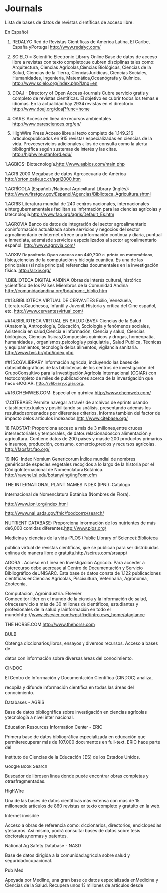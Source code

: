# Journals
Lista de bases de datos de revistas científicas de acceso libre.

En Español
1. REDALYC
Red de Revistas Científicas de América Latina, El Caribe, España yPortugal 
http://www.redalyc.com/

1. SCIELO = Scientific Electronic Library Online
Base de datos de acceso libre a revistas con texto completoque cubren disciplinas tales como: Arquitectura, Ciencias Agrícolas,Ciencias Biológicas, Ciencias de la Salud, Ciencias de la Tierra, CienciasJurídicas, Ciencias Sociales, Humanidades, Ingeniería, Matemática,Oceanógrafa y Química. 
http://www.scielo.org/index.php?lang=en
 
1. DOAJ - Directory of Open Access Journals
Cubre servicio gratis y completo de revistas científicas. El objetivo es cubrir todos los temas e idiomas. En la actualidad hay 2934 revistas en el directorio.
http://www.doaj.org/doaj?func=home
 
1. OARE: Acceso en línea de recursos ambientales
http://www.oaresciences.org/en/
 
1. HighWire Press
Acceso libre al texto completo de 1.149.216 artículospublicados en 915 revistas especializadas en ciencias de la vida. Proveeservicios adicionales a los de consulta como la alerta bibliográfica según sustemas de interés y las citas.
http://highwire.stanford.edu/
 
1.AGBIOS:
Biotecnología.http://www.agbios.com/main.php
 
 
1.AGRI 2000
Megabase de datos Agropecuaria de América
http://orton.catie.ac.cr/agri2000.htm
 
1.AGRÍCOLA (Español)
/National Agricultural Library (Inglés):
http://www.firstgov.gov/Espanol/Agencias/Biblioteca_Agricultura.shtml
 
 
1.AGRIS
Literatura mundial de 240 centros nacionales, internacionales eintergubernamentales facilitan su información para las ciencias agrícolas y latecnología.http://www.fao.org/agris/Default_Es.htm
 
1.AGROVIA
Banco de datos de integración del sector agroalimentario coninformación actualizada sobre servicios y negocios del sector agroalimentario enInternet ofrece una información continua y diaria, puntual e inmediata, ademásde servicios especializados al sector agroalimentario español.
http://www.agrovia.com/

1.ARXIV
Repositorio Open access con 449,709 e-prints en matemáticas, física,ciencias de la computación y biología cuántica. Es una de las principales (si nola principal) referencias documentales en la investigación física.
http://arxiv.org/

1.BIBLIOTECA DIGITAL ANDINA
Obras de interés cultural, histórico ycientífico de los Países Miembros de la Comunidad Andina
http://comunidadandina.org/bda/home_biblio.htm

##13.BIBLIOTECA VIRTUAL DE CERVANTES
Exilio, Venezuela, LiteraturaGauchesca, Infantil y Juvenil, Historia y crítica del Cine español, etc.
http://www.cervantesvirtual.com/

##14.BIBLIOTECA VIRTUAL EN SALUD
(BVS): Ciencias de la Salud (Anatomía,
Antropología, Educación, Sociología y fenómenos sociales, Asistencia en salud,Ciencia e información, Ciencia y salud, Ciencias biológicas, Ciencias físicas,Compuestos químicos y drogas, homeopatía, humanidades , organismos,psicología y psiquiatria , Salud Publica, Técnicas y equipamientos, tecnología delos alimentos, vigilancia sanitaria.
http://www.bvs.br/php/index.php

##15.CGVLIBRARY
Información agrícola, incluyendo las bases de datosbibliográficas de las bibliotecas de los centros de investigación del GrupoConsultivo para la Investigación Agrícola Internacional (CGIAR) con textocompleto de miles de publicaciones acerca de la investigación que hace elCGIAR.
http://vlibrary.cgiar.org/

##16.CHEMWEB.COM:
Especial en química
http://www.chemweb.com/
 
 
17.CITEBASE:
Permite navegar a través de archivos de eprints usando citashipertextuales y posibilitando su análisis, presentando además los resultadosordenados por diferentes criterios. Informa también del factor de impacto delos artículos indexados.http://www.citebase.org/
 
 
18.FAOSTAT:
Proporciona acceso a más de 3 millones,entre cruces intersectoriales y temporales, de datos relacionadoscon alimentación y agricultura. Contiene datos de 200 países y másde 200 productos primarios e insumos, producción, consumo, comercio,precios y recursos agrícolas.
http://faosfat.fao.org/
 
 
19.ING: Index Nomium Genericorum
Índice mundial de nombres genéricosde especies vegetales recogidos a lo largo de la historia por el CódigoInternacional de Nomenclatura Botánica.
http://ravenel.si.edu/botany/ing/ingForm.cfm
 
 
THE INTERNATIONAL PLANT NAMES INDEX (IPNI)
:Catálogo
 
Internacional de Nomenclatura Botánica (Nombres de Flora).
 
http://www.ipni.org/index.html
 
 
http://www.nal.usda.gov/fnic/foodcomp/search/
 
 
NUTRIENT DATABASE:
Proporciona información de los nutrientes de más de6,000 comidas diferentes.http://www.plos.org/
 














 
Medicina y ciencias de la vida
:PLOS (Public Library of Science):Biblioteca
 
pública virtual de revistas científicas, que se publican para ser distribuidas enlínea de manera libre e gratuita.http://scirus.com/srsapp/
 
 
AGORA
.
Acceso en Línea en Investigación Agrícola.
Para acceder a ésterecurso debe acercase al Centro de Documentación y Servicio Bibliográfico deUNISARC. Esta base de datos consta de 1.122 publicaciones científicas enCiencias Agrícolas, Piscicultura, Veterinaria, Agronomía, Zootecnia,
 
Computación, Agroindustria.
Elsevier  
Comoeditor líder en el mundo de la ciencia y la información de salud, ofreceservicio a más de 30 millones de científicos, estudiantes y profesionales de la salud y lainformación en todo el mundohttp://www.elsevier.com/wps/find/intro.cws_home/ataglance 
 
THE HORSE.COM
http://www.thehorse.com
 
 
BULB
 
Obtenga diccionarios,libros, ensayos y diversos recursos. Acceso a bases de
 
datos con información sobre diversas áreas del conocimiento.
 
CINDOC
 
El Centro de Información y Documentación Científica (CINDOC) analiza,
 
recopila y difunde información científica en todas las áreas del conocimiento.
 
Databases - AGRIS
 
Base de datos bibliográfica sobre investigación en ciencias agrícolas ytecnología a nivel inter nacional.
 
 
Education Resources Information Center - ERIC
 
Primera base de datos bibliográfica especializada en educación que permiterecuperar más de 107.000 documentos en full-text. ERIC hace parte del
 
Instituto de Ciencias de la Educación (IES) de los Estados Unidos.
 
Google Book Search
 
Buscador de librosen línea donde puede encontrar obras completas y otrasfragmentadas.
 
HighWire
 
Una de las bases de datos científicas más extensa con más de 15 millonesde artículos de 860 revistas en texto completo y gratuito en la web.
 
Internet invisible
 
 Acceso a obras de referencia como: diccionarios, directorios, enciclopedias ytesauros. Así mismo, podrá consultar bases de datos sobre tesis doctorales,normas y patentes.
 
National Ag Safety Database - NASD
 
Base de datos dirigida a la comunidad agrícola sobre salud y seguridadocupacional.
 
Pub Med
 
 Apoyada por Medline, una gran base de datos especializada enMedicina y Ciencias de la Salud. Recupera unos 15 millones de artículos desde
 









